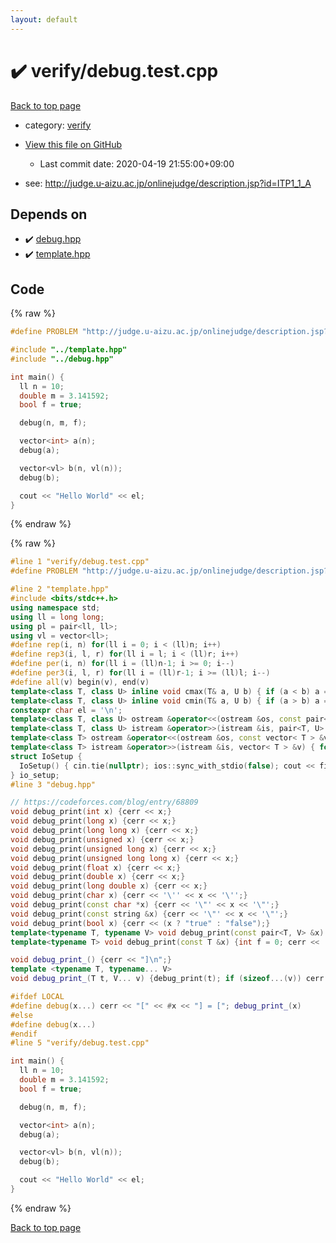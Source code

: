 ```yaml
---
layout: default
---
```


<!-- mathjax config similar to math.stackexchange -->
<script type="text/javascript" async
  src="https://cdnjs.cloudflare.com/ajax/libs/mathjax/2.7.5/MathJax.js?config=TeX-MML-AM_CHTML">
</script>
<script type="text/x-mathjax-config">
  MathJax.Hub.Config({
    TeX: { equationNumbers: { autoNumber: "AMS" }},
    tex2jax: {
      inlineMath: [ ['$','$'] ],
      processEscapes: true
    },
    "HTML-CSS": { matchFontHeight: false },
    displayAlign: "left",
    displayIndent: "2em"
  });
</script>

<script type="text/javascript" src="https://cdnjs.cloudflare.com/ajax/libs/jquery/3.4.1/jquery.min.js"></script>
<script src="https://cdn.jsdelivr.net/npm/jquery-balloon-js@1.1.2/jquery.balloon.min.js" integrity="sha256-ZEYs9VrgAeNuPvs15E39OsyOJaIkXEEt10fzxJ20+2I=" crossorigin="anonymous"></script>
<script type="text/javascript" src="../../assets/js/copy-button.js"></script>
<link rel="stylesheet" href="../../assets/css/copy-button.css" />


# :heavy_check_mark: verify/debug.test.cpp

<a href="../../index.html">Back to top page</a>

* category: <a href="../../index.html#e8418d1d706cd73548f9f16f1d55ad6e">verify</a>
* <a href="{{ site.github.repository_url }}/blob/master/verify/debug.test.cpp">View this file on GitHub</a>
    - Last commit date: 2020-04-19 21:55:00+09:00


* see: <a href="http://judge.u-aizu.ac.jp/onlinejudge/description.jsp?id=ITP1_1_A">http://judge.u-aizu.ac.jp/onlinejudge/description.jsp?id=ITP1_1_A</a>


## Depends on

* :heavy_check_mark: <a href="../../library/debug.hpp.html">debug.hpp</a>
* :heavy_check_mark: <a href="../../library/template.hpp.html">template.hpp</a>


## Code

<a id="unbundled"></a>
{% raw %}
```cpp
#define PROBLEM "http://judge.u-aizu.ac.jp/onlinejudge/description.jsp?id=ITP1_1_A"

#include "../template.hpp"
#include "../debug.hpp"

int main() {
  ll n = 10;
  double m = 3.141592;
  bool f = true;

  debug(n, m, f);

  vector<int> a(n);
  debug(a);

  vector<vl> b(n, vl(n));
  debug(b);

  cout << "Hello World" << el;
}

```
{% endraw %}

<a id="bundled"></a>
{% raw %}
```cpp
#line 1 "verify/debug.test.cpp"
#define PROBLEM "http://judge.u-aizu.ac.jp/onlinejudge/description.jsp?id=ITP1_1_A"

#line 2 "template.hpp"
#include <bits/stdc++.h>
using namespace std;
using ll = long long;
using pl = pair<ll, ll>;
using vl = vector<ll>;
#define rep(i, n) for(ll i = 0; i < (ll)n; i++)
#define rep3(i, l, r) for(ll i = l; i < (ll)r; i++)
#define per(i, n) for(ll i = (ll)n-1; i >= 0; i--)
#define per3(i, l, r) for(ll i = (ll)r-1; i >= (ll)l; i--)
#define all(v) begin(v), end(v)
template<class T, class U> inline void cmax(T& a, U b) { if (a < b) a = b; }
template<class T, class U> inline void cmin(T& a, U b) { if (a > b) a = b; }
constexpr char el = '\n';
template<class T, class U> ostream &operator<<(ostream &os, const pair<T, U>& p) { os << p.first << " " << p.second; return os; }
template<class T, class U> istream &operator>>(istream &is, pair<T, U> &p) { is >> p.first >> p.second; return is; }
template<class T> ostream &operator<<(ostream &os, const vector< T > &v) { rep(i, v.size()) os << v[i] << (i + 1 != v.size() ? " " : ""); return os; }
template<class T> istream &operator>>(istream &is, vector< T > &v) { for(T &in : v) is >> in; return is; }
struct IoSetup {
  IoSetup() { cin.tie(nullptr); ios::sync_with_stdio(false); cout << fixed << setprecision(15); cerr << fixed << setprecision(15); }
} io_setup;
#line 3 "debug.hpp"

// https://codeforces.com/blog/entry/68809
void debug_print(int x) {cerr << x;}
void debug_print(long x) {cerr << x;}
void debug_print(long long x) {cerr << x;}
void debug_print(unsigned x) {cerr << x;}
void debug_print(unsigned long x) {cerr << x;}
void debug_print(unsigned long long x) {cerr << x;}
void debug_print(float x) {cerr << x;}
void debug_print(double x) {cerr << x;}
void debug_print(long double x) {cerr << x;}
void debug_print(char x) {cerr << '\'' << x << '\'';}
void debug_print(const char *x) {cerr << '\"' << x << '\"';}
void debug_print(const string &x) {cerr << '\"' << x << '\"';}
void debug_print(bool x) {cerr << (x ? "true" : "false");}
template<typename T, typename V> void debug_print(const pair<T, V> &x) {cerr << '{'; debug_print(x.first); cerr << ','; debug_print(x.second); cerr << '}';}
template<typename T> void debug_print(const T &x) {int f = 0; cerr << '{'; for (auto &i: x) cerr << (f++ ? "," : ""), debug_print(i); cerr << "}";}

void debug_print_() {cerr << "]\n";}
template <typename T, typename... V>
void debug_print_(T t, V... v) {debug_print(t); if (sizeof...(v)) cerr << ", "; debug_print_(v...);}

#ifdef LOCAL
#define debug(x...) cerr << "[" << #x << "] = ["; debug_print_(x)
#else
#define debug(x...)
#endif
#line 5 "verify/debug.test.cpp"

int main() {
  ll n = 10;
  double m = 3.141592;
  bool f = true;

  debug(n, m, f);

  vector<int> a(n);
  debug(a);

  vector<vl> b(n, vl(n));
  debug(b);

  cout << "Hello World" << el;
}

```
{% endraw %}

<a href="../../index.html">Back to top page</a>

